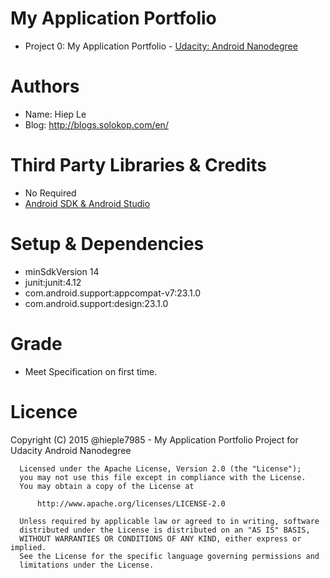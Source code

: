 # My Application Portfolio
- Project 0: My Application Portfolio - [Udacity: Android Nanodegree](https://www.udacity.com/course/android-developer-nanodegree--nd801)

# Authors
- Name: Hiep Le
- Blog: http://blogs.solokop.com/en/

# Third Party Libraries & Credits
- No Required
- [Android SDK & Android Studio](http://developer.android.com/intl/ja/sdk/index.html)

# Setup & Dependencies
- minSdkVersion 14
- junit:junit:4.12
- com.android.support:appcompat-v7:23.1.0
- com.android.support:design:23.1.0

# Grade
- Meet Specification on first time.

# Licence

Copyright (C) 2015 @hieple7985 - My Application Portfolio Project for Udacity Android Nanodegree

      Licensed under the Apache License, Version 2.0 (the "License");
      you may not use this file except in compliance with the License.
      You may obtain a copy of the License at

          http://www.apache.org/licenses/LICENSE-2.0

      Unless required by applicable law or agreed to in writing, software
      distributed under the License is distributed on an "AS IS" BASIS,
      WITHOUT WARRANTIES OR CONDITIONS OF ANY KIND, either express or implied.
      See the License for the specific language governing permissions and
      limitations under the License.

